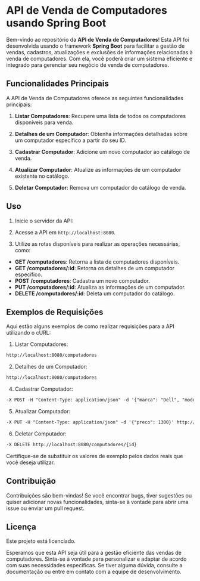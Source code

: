 # API de Venda de Computadores usando Spring Boot

Bem-vindo ao repositório da **API de Venda de Computadores**! Esta API foi desenvolvida usando o framework **Spring Boot** para facilitar a gestão de vendas, cadastros, atualizações e exclusões de informações relacionadas à venda de computadores. Com ela, você poderá criar um sistema eficiente e integrado para gerenciar seu negócio de venda de computadores.

## Funcionalidades Principais

A API de Venda de Computadores oferece as seguintes funcionalidades principais:

1. **Listar Computadores**: Recupere uma lista de todos os computadores disponíveis para venda.

2. **Detalhes de um Computador**: Obtenha informações detalhadas sobre um computador específico a partir do seu ID.

3. **Cadastrar Computador**: Adicione um novo computador ao catálogo de venda.

4. **Atualizar Computador**: Atualize as informações de um computador existente no catálogo.

5. **Deletar Computador**: Remova um computador do catálogo de venda.

## Uso

1. Inicie o servidor da API:

2. Acesse a API em `http://localhost:8080`.

3. Utilize as rotas disponíveis para realizar as operações necessárias, como:

- **GET /computadores**: Retorna a lista de computadores disponíveis.
- **GET /computadores/:id**: Retorna os detalhes de um computador específico.
- **POST /computadores**: Cadastra um novo computador.
- **PUT /computadores/:id**: Atualiza as informações de um computador.
- **DELETE /computadores/:id**: Deleta um computador do catálogo.

## Exemplos de Requisições

Aqui estão alguns exemplos de como realizar requisições para a API utilizando o cURL:

1. Listar Computadores:
  ```md
  http://localhost:8080/computadores
  ```

2. Detalhes de um Computador:
  ```md
  http://localhost:8080/computadores
  ```

4. Cadastrar Computador:
  ```md
  -X POST -H "Content-Type: application/json" -d '{"marca": "Dell", "modelo": "Inspiron 5000", "preco": 1200}' http://localhost:8080/computadores
  ```

5. Atualizar Computador:
  ```md
  -X PUT -H "Content-Type: application/json" -d '{"preco": 1300}' http://localhost:8080/computadores/{id}
  ```

6. Deletar Computador:
  ```md
  -X DELETE http://localhost:8080/computadores/{id}
  ```

Certifique-se de substituir os valores de exemplo pelos dados reais que você deseja utilizar.

## Contribuição

Contribuições são bem-vindas! Se você encontrar bugs, tiver sugestões ou quiser adicionar novas funcionalidades, sinta-se à vontade para abrir uma issue ou enviar um pull request.

## Licença

Este projeto está licenciado.

Esperamos que esta API seja útil para a gestão eficiente das vendas de computadores. Sinta-se à vontade para personalizar e adaptar de acordo com suas necessidades específicas. Se tiver alguma dúvida, consulte a documentação ou entre em contato com a equipe de desenvolvimento.


